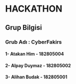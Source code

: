 # HACKATHON
## Grup Bilgisi 
 ### Grub Adı : CyberFakirs
#### 1- Atakan Him - 182805004
#### 2- Alpay Duymaz - 182805002
#### 3- Alihan Budak - 182805001
